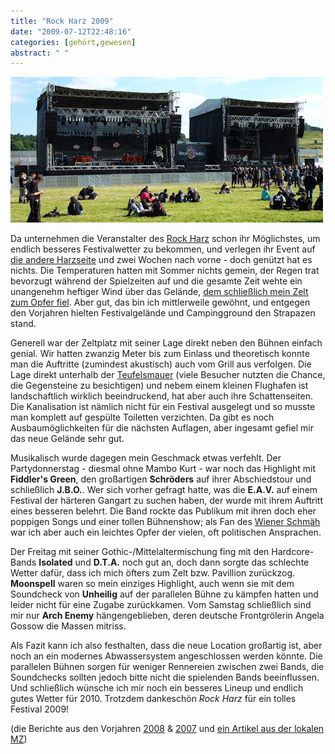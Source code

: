 ```yaml
---
title: "Rock Harz 2009"
date: "2009-07-12T22:48:16"
categories: [gehört,gewesen]
abstract: " "
---
```


![Bühnen des Rock Harz 2009](rockharz_buehnen.jpg)

Da unternehmen die Veranstalter des [Rock Harz](http://www.rockharz.com/) schon ihr Möglichstes, um endlich besseres Festivalwetter zu bekommen, und verlegen ihr Event auf [die andere Harzseite](http://www.flugplatz-ballenstedt.de/) und zwei Wochen nach vorne - doch genützt hat es nichts. Die Temperaturen hatten mit Sommer nichts gemein, der Regen trat bevorzugt während der Spielzeiten auf und die gesamte Zeit wehte ein unangenehm heftiger Wind über das Gelände, [dem schließlich mein Zelt zum Opfer fiel](/blog/2009/07/12/rest-in-pieces/). Aber gut, das bin ich mittlerweile gewöhnt, und entgegen den Vorjahren hielten Festivalgelände und Campingground den Strapazen stand.

Generell war der Zeltplatz mit seiner Lage direkt neben den Bühnen einfach genial. Wir hatten zwanzig Meter bis zum Einlass und theoretisch konnte man die Auftritte (zumindest akustisch) auch vom Grill aus verfolgen. Die Lage direkt unterhalb der [Teufelsmauer](http://de.wikipedia.org/wiki/Teufelsmauer_(Harz)) (viele Besucher nutzten die Chance, die Gegensteine zu besichtigen) und nebem einem kleinen Flughafen ist landschaftlich wirklich beeindruckend, hat aber auch ihre Schattenseiten. Die Kanalisation ist nämlich nicht für ein Festival ausgelegt und so musste man komplett auf gespülte Toiletten verzichten. Da gibt es noch Ausbaumöglichkeiten für die nächsten Auflagen, aber ingesamt gefiel mir das neue Gelände sehr gut.

Musikalisch wurde dagegen mein Geschmack etwas verfehlt. Der Partydonnerstag - diesmal ohne Mambo Kurt - war noch das Highlight mit **Fiddler's Green**, den großartigen **Schröders** auf ihrer Abschiedstour und schließlich **J.B.O.**. Wer sich vorher gefragt hatte, was die **E.A.V.** auf einem Festival der härteren Gangart zu suchen haben, der wurde mit ihrem Auftritt eines besseren belehrt. Die Band rockte das Publikum mit ihren doch eher poppigen Songs und einer tollen Bühnenshow; als Fan des [Wiener Schmäh](http://de.wikipedia.org/wiki/Wiener_Schmäh) war ich aber auch ein leichtes Opfer der vielen, oft politischen Ansprachen.

Der Freitag mit seiner Gothic-/Mittelaltermischung fing mit den Hardcore-Bands **Isolated** und **D.T.A.** noch gut an, doch dann sorgte das schlechte Wetter dafür, dass ich mich öfters zum Zelt bzw. Pavillion zurückzog. **Moonspell** waren so mein einziges Highlight, auch wenn sie mit dem Soundcheck von **Unheilig** auf der parallelen Bühne zu kämpfen hatten und leider nicht für eine Zugabe zurückkamen. Vom Samstag schließlich sind mir nur **Arch Enemy** hängengeblieben, deren deutsche Frontgrölerin Angela Gossow die Massen mitriss.

Als Fazit kann ich also festhalten, dass die neue Location großartig ist, aber noch an ein modernes Abwassersystem angeschlossen werden könnte. Die parallelen Bühnen sorgen für weniger Rennereien zwischen zwei Bands, die Soundchecks sollten jedoch bitte nicht die spielenden Bands beeinflussen. Und schließlich wünsche ich mir noch ein besseres Lineup und endlich gutes Wetter für 2010. Trotzdem dankeschön *Rock Harz* für ein tolles Festival 2009!

(die Berichte aus den Vorjahren [2008](/blog/2008/07/22/rock-harz-2008/) & [2007](/blog/2007/07/15/rock-harz-2007/) und [ein Artikel aus der lokalen MZ](http://www.mz-web.de/servlet/ContentServer?pagename=ksta/page&atype=ksArtikel&aid=1246046509883))
